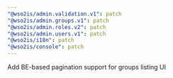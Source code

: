 ```yaml
---
"@wso2is/admin.validation.v1": patch
"@wso2is/admin.groups.v1": patch
"@wso2is/admin.roles.v2": patch
"@wso2is/admin.users.v1": patch
"@wso2is/i18n": patch
"@wso2is/console": patch
---
```


Add BE-based pagination support for groups listing UI

